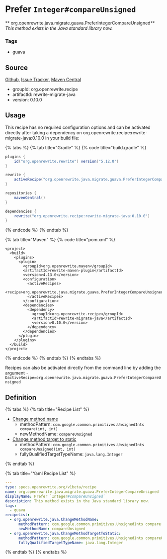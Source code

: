 # Prefer `Integer#compareUnsigned`

** org.openrewrite.java.migrate.guava.PreferIntegerCompareUnsigned**
_This method exists in the Java standard library now._

### Tags

* guava

## Source

[Github](https://github.com/openrewrite/rewrite-migrate-java), [Issue Tracker](https://github.com/openrewrite/rewrite-migrate-java/issues), [Maven Central](https://search.maven.org/artifact/org.openrewrite.recipe/rewrite-migrate-java/0.10.0/jar)

* groupId: org.openrewrite.recipe
* artifactId: rewrite-migrate-java
* version: 0.10.0


## Usage

This recipe has no required configuration options and can be activated directly after taking a dependency on org.openrewrite.recipe:rewrite-migrate-java:0.10.0 in your build file:

{% tabs %}
{% tab title="Gradle" %}
{% code title="build.gradle" %}
```groovy
plugins {
    id("org.openrewrite.rewrite") version("5.12.0")
}

rewrite {
    activeRecipe("org.openrewrite.java.migrate.guava.PreferIntegerCompareUnsigned")
}

repositories {
    mavenCentral()
}

dependencies {
    rewrite("org.openrewrite.recipe:rewrite-migrate-java:0.10.0")
}
```
{% endcode %}
{% endtab %}

{% tab title="Maven" %}
{% code title="pom.xml" %}
```markup
<project>
  <build>
    <plugins>
      <plugin>
        <groupId>org.openrewrite.maven</groupId>
        <artifactId>rewrite-maven-plugin</artifactId>
        <version>4.13.0</version>
        <configuration>
          <activeRecipes>
            <recipe>org.openrewrite.java.migrate.guava.PreferIntegerCompareUnsigned</recipe>
          </activeRecipes>
        </configuration>
        <dependencies>
          <dependency>
            <groupId>org.openrewrite.recipe</groupId>
            <artifactId>rewrite-migrate-java</artifactId>
            <version>0.10.0</version>
          </dependency>
        </dependencies>
      </plugin>
    </plugins>
  </build>
</project>
```
{% endcode %}
{% endtab %}
{% endtabs %}

Recipes can also be activated directly from the command line by adding the argument `-DactiveRecipe=org.openrewrite.java.migrate.guava.PreferIntegerCompareUnsigned`

## Definition

{% tabs %}
{% tab title="Recipe List" %}
* [Change method name](../../../java/changemethodname.md)
  * methodPattern: `com.google.common.primitives.UnsignedInts compare(int, int)`
  * newMethodName: `compareUnsigned`
* [Change method target to static](../../../java/changemethodtargettostatic.md)
  * methodPattern: `com.google.common.primitives.UnsignedInts compareUnsigned(int, int)`
  * fullyQualifiedTargetTypeName: `java.lang.Integer`

{% endtab %}

{% tab title="Yaml Recipe List" %}
```yaml
---
type: specs.openrewrite.org/v1beta/recipe
name: org.openrewrite.java.migrate.guava.PreferIntegerCompareUnsigned
displayName: Prefer `Integer#compareUnsigned`
description: This method exists in the Java standard library now.
tags:
  - guava
recipeList:
  - org.openrewrite.java.ChangeMethodName:
      methodPattern: com.google.common.primitives.UnsignedInts compare(int, int)
      newMethodName: compareUnsigned
  - org.openrewrite.java.ChangeMethodTargetToStatic:
      methodPattern: com.google.common.primitives.UnsignedInts compareUnsigned(int, int)
      fullyQualifiedTargetTypeName: java.lang.Integer

```
{% endtab %}
{% endtabs %}

